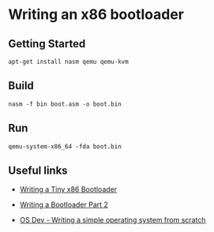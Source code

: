 # Writing an x86 bootloader

## Getting Started
`apt-get install nasm qemu qemu-kvm`

## Build
`nasm -f bin boot.asm -o boot.bin`

## Run
`qemu-system-x86_64 -fda boot.bin`

## Useful links
* [Writing a Tiny x86 Bootloader](https://www.joe-bergeron.com/posts/Writing%20a%20Tiny%20x86%20Bootloader/)

* [Writing a Bootloader Part 2](http://3zanders.co.uk/2017/10/16/writing-a-bootloader2/)

* [OS Dev - Writing a simple operating system from scratch](https://www.cs.bham.ac.uk/~exr/lectures/opsys/10_11/lectures/os-dev.pdf)
